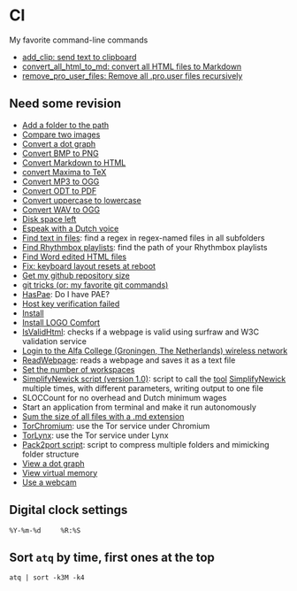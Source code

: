 # Cl

My favorite command-line commands

 * [add_clip: send text to clipboard](add_clip.md)
 * [convert_all_html_to_md: convert all HTML files to Markdown](convert_all_html_to_md.md)
 * [remove_pro_user_files: Remove all .pro.user files recursively](remove_pro_user_files.md)

## Need some revision

 * [Add a folder to the path](ClAddFolderToPath.md)
 * [Compare two images](ClCompareImages.md)
 * [Convert a dot graph](ClConvertDotGraph.md)
 * [Convert BMP to PNG](ClBmpToPng.md)
 * [Convert Markdown to HTML](ClConvertMdToHtml.md)
 * [convert Maxima to TeX](ClMaximaToTex.md)
 * [Convert MP3 to OGG](ClMp3ToOgg.md)
 * [Convert ODT to PDF](ClOdtToPdf.md)
 * [Convert uppercase to lowercase](ClConvertUppercaseToLowercase.md)
 * [Convert WAV to OGG](ClWavToOgg.md)
 * [Disk space left](ClDiskSpaceLeft.md)
 * [Espeak with a Dutch voice](ClEspeakDutch.md)
 * [Find text in files](ClFindTextInFiles.md): find a regex in regex-named files in all subfolders
 * [Find Rhythmbox playlists](ClFindRhythmboxPlaylists.md): find the path of your Rhythmbox playlists
 * [Find Word edited HTML files](ClFindWordEditedHtml.md)
 * [Fix: keyboard layout resets at reboot](ClFixKeyboardLayoutResetsAtReboot.md)
 * [Get my github repository size](ClGetGitHubRepositorySize.md)
 * [git tricks (or: my favorite git commands)](ClGitTricks.md)
 * [HasPae](ClHasPae.md): Do I have PAE?
 * [Host key verification failed](ClHostKeyVerificationFailed.md)
 * [Install](ClInstall.md)
 * [Install LOGO Comfort](ClInstallLogoSoftComfort.md)
 * [IsValidHtml](ClIsValidHtml.md): checks if a webpage is valid using surfraw and W3C validation service
 * [Login to the Alfa College (Groningen, The Netherlands) wireless network](ClLoginAlfaCollege.md)
 * [ReadWebpage](ClReadWebpage.md): reads a webpage and saves it as a text file
 * [Set the number of workspaces](ClSetNumberOfWorkspaces.md)
 * [SimplifyNewick script (version 1.0)](ToolSimplifyNewickScript_1_0.md): script to call the [tool](Tools.md) [SimplifyNewick](ToolSimplifyNewick.md) multiple times, with different parameters, writing output to one file
 * SLOCCount for no overhead and Dutch minimum wages 
 * Start an application from terminal and make it run autonomously 
 * [Sum the size of all files with a .md extension](ClSumSizeHtml.md)
 * [TorChromium](ClTorChromium.md): use the Tor service under Chromium
 * [TorLynx](ClTorLynx.md): use the Tor service under Lynx
 * [Pack2port script](ClPack2port.md): script to compress multiple folders and mimicking folder structure
 * [View a dot graph](ClViewDotGraph.md)
 * [View virtual memory](ClViewVirtualMemory.md)
 * [Use a webcam](ClWebcam.md)

## Digital clock settings

```
%Y-%m-%d     %R:%S
```

## Sort `atq` by time, first ones at the top

```
atq | sort -k3M -k4
```
